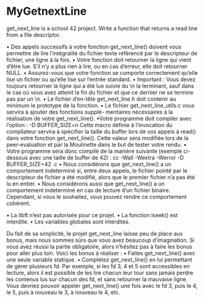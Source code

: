 # MyGetnextLine
 get_next_line is a school 42 project. Write a function that returns a read line from a file descriptor.

 
• Des appels successifs à votre fonction get_next_line() doivent vous permettre de lire l’intégralité du fichier texte référencé par le descripteur de fichier, une ligne à la fois.
• Votre fonction doit retourner la ligne qui vient d’être lue.
S’il n’y a plus rien à lire, ou en cas d’erreur, elle doit retourner NULL.
• Assurez-vous que votre fonction se comporte correctement qu’elle lise un fichier ou qu’elle lise sur l’entrée standard.
• Important : Vous devez toujours retourner la ligne qui a été lue suivie du \n la terminant, sauf dans le cas où vous avez atteint la fin du fichier et que ce dernier ne se termine pas par un \n.
• Le fichier d’en-tête get_next_line.h doit contenir au minimum le prototype de la fonction.
• Le fichier get_next_line_utils.c vous servira à ajouter des fonctions supplé- mentaires nécessaires à la réalisation de votre get_next_line().
•Votre programme doit compiler avec l’option : -D BUFFER_SIZE=n
Cette macro définie à l’invocation du compilateur servira à spécifier la taille du buffer lors de vos appels à read() dans votre fonction get_next_line().
Cette valeur sera modifiée lors de la peer-evaluation et par la Moulinette dans le but de tester votre rendu.
• Votre programme sera donc compilé de la manière suivante (exemple ci-dessous avec une taille de buffer de 42) :
cc -Wall -Wextra -Werror -D BUFFER_SIZE=42 <files>.c
• Nous considérons que get_next_line() a un comportement indeterminé si, entre deux appels, le fichier pointé par le descripteur de fichier a été modifié, alors que le premier fichier n’a pas été lu en entier.
• Nous considérons aussi que get_next_line() a un comportement indeterminé en cas de lecture d’un fichier binaire. Cependant, si vous le souhaitez, vous pouvez rendre ce comportement cohérent.

• La libft n’est pas autorisée pour ce projet.
• La fonction lseek() est interdite.
• Les variables globales sont interdites.

Du fait de sa simplicité, le projet get_next_line laisse peu de place aux bonus, mais nous sommes sûrs que vous avez beaucoup d’imagination. Si vous avez réussi la partie obligatoire, alors n’hésitez pas à faire les bonus pour aller plus loin.
Voici les bonus à réaliser :
• Faites get_next_line() avec une seule variable statique.
• Complétez get_next_line() en lui permettant de gérer plusieurs fd.
Par exemple, si les fd 3, 4 et 5 sont accessibles en lecture, alors il est possible de les lire chacun leur tour sans jamais perdre les contenus lus sur chacun des fd, et sans retourner la mauvaise ligne.
Vous devriez pouvoir appeler get_next_line() une fois avec le fd 3, puis le 4, le 5, puis à nouveau le 3, à nouveau le 4, etc.

